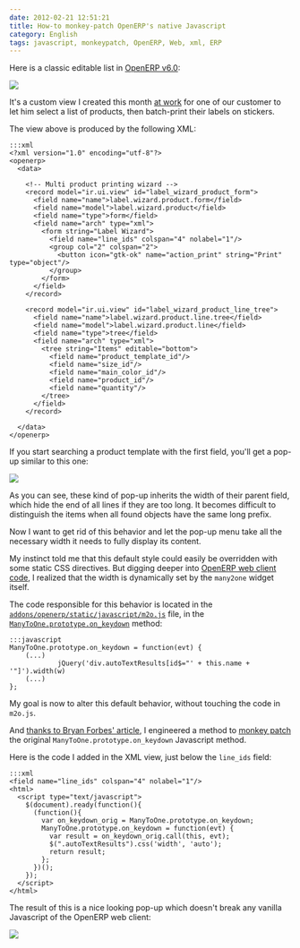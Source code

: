 ```yaml
---
date: 2012-02-21 12:51:21
title: How-to monkey-patch OpenERP's native Javascript
category: English
tags: javascript, monkeypatch, OpenERP, Web, xml, ERP
---
```


Here is a classic editable list in [OpenERP v6.0](http://www.openerp.com/node/607/2011/01):

![](/uploads/2012/editable-list.png)

It's a custom view I created this month [at work](http://www.smile.fr/Solutions/ERP) for one of our customer to let him select a list of products, then batch-print their labels on stickers.

The view above is produced by the following XML:

    :::xml
    <?xml version="1.0" encoding="utf-8"?>
    <openerp>
      <data>

        <!-- Multi product printing wizard -->
        <record model="ir.ui.view" id="label_wizard_product_form">
          <field name="name">label.wizard.product.form</field>
          <field name="model">label.wizard.product</field>
          <field name="type">form</field>
          <field name="arch" type="xml">
            <form string="Label Wizard">
              <field name="line_ids" colspan="4" nolabel="1"/>
              <group col="2" colspan="2">
                <button icon="gtk-ok" name="action_print" string="Print" type="object"/>
              </group>
            </form>
          </field>
        </record>

        <record model="ir.ui.view" id="label_wizard_product_line_tree">
          <field name="name">label.wizard.product.line.tree</field>
          <field name="model">label.wizard.product.line</field>
          <field name="type">tree</field>
          <field name="arch" type="xml">
            <tree string="Items" editable="bottom">
              <field name="product_template_id"/>
              <field name="size_id"/>
              <field name="main_color_id"/>
              <field name="product_id"/>
              <field name="quantity"/>
            </tree>
          </field>
        </record>

      </data>
    </openerp>

If you start searching a product template with the first field, you'll get a pop-up similar to this one:

![](/uploads/2012/fixed-width-popup-list.png)

As you can see, these kind of pop-up inherits the width of their parent field, which hide the end of all lines if they are too long. It becomes difficult to distinguish the items when all found objects have the same long prefix.

Now I want to get rid of this behavior and let the pop-up menu take all the necessary width it needs to fully display its content.

My instinct told me that this default style could easily be overridden with some static CSS directives. But digging deeper into [OpenERP web client code](http://bazaar.launchpad.net/~openerp/openobject-client-web/6.0/files), I realized that the width is dynamically set by the `many2one` widget itself.

The code responsible for this behavior is located in the [`addons/openerp/static/javascript/m2o.js`](http://bazaar.launchpad.net/~openerp/openobject-client-web/6.0/view/head:/addons/openerp/static/javascript/m2o.js) file, in the [`ManyToOne.prototype.on_keydown`](http://bazaar.launchpad.net/~openerp/openobject-client-web/6.0/view/head:/addons/openerp/static/javascript/m2o.js#L267) method:

    :::javascript
    ManyToOne.prototype.on_keydown = function(evt) {
        (...)
                jQuery('div.autoTextResults[id$="' + this.name + '"]').width(w)
        (...)
    };

My goal is now to alter this default behavior, without touching the code in `m2o.js`.

And [thanks to Bryan Forbes' article](http://www.reigndropsfall.net/2010/06/15/monkey-patching/), I engineered a method to [monkey patch](http://wikipedia.org/wiki/Monkey_patch) the original `ManyToOne.prototype.on_keydown` Javascript method.

Here is the code I added in the XML view, just below the `line_ids` field:

    :::xml
    <field name="line_ids" colspan="4" nolabel="1"/>
    <html>
      <script type="text/javascript">
        $(document).ready(function(){
          (function(){
            var on_keydown_orig = ManyToOne.prototype.on_keydown;
            ManyToOne.prototype.on_keydown = function(evt) {
              var result = on_keydown_orig.call(this, evt);
              $(".autoTextResults").css('width', 'auto');
              return result;
            };
          })();
        });
      </script>
    </html>

The result of this is a nice looking pop-up which doesn't break any vanilla Javascript of the OpenERP web client:

![](/uploads/2012/variable-width-popup-list.png)

